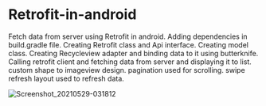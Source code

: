 # Retrofit-in-android
Fetch data from server using Retrofit in android.
Adding dependencies in build.gradle file.
Creating Retrofit class and Api interface.
Creating model class.
Creating Recycleview adapter and binding data to it using butterknife.
Calling retrofit client and fetching data from server and displaying it to list.
custom shape to imageview design.
pagination used for scrolling.
swipe refresh layout used to refresh data.

![Screenshot_20210529-031812](https://user-images.githubusercontent.com/73543054/120045770-662a2a00-c02e-11eb-8881-b9abd8d423ce.png)

